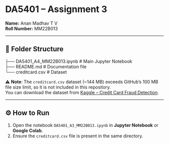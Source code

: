 # DA5401 – Assignment 3

**Name:** Anan Madhav T V  
**Roll Number:** MM22B013  

---

## 📂 Folder Structure  

├── DA5401_A4_MM22B013.ipynb           # Main Jupyter Notebook  
├── README.md                          # Documentation file  
└── creditcard.csv                     # Dataset

⚠️ **Note**: The `creditcard.csv` dataset (~144 MB) exceeds GitHub’s 100 MB file size limit, so it is not included in this repository.  
You can download the dataset from [Kaggle – Credit Card Fraud Detection](https://www.kaggle.com/datasets/mlg-ulb/creditcardfraud). 

---

## ⚙️ How to Run  
1. Open the notebook `DA5401_A3_MM22B013.ipynb` in **Jupyter Notebook** or **Google Colab**.  
2. Ensure the `creditcard.csv` file is present in the same directory.  


